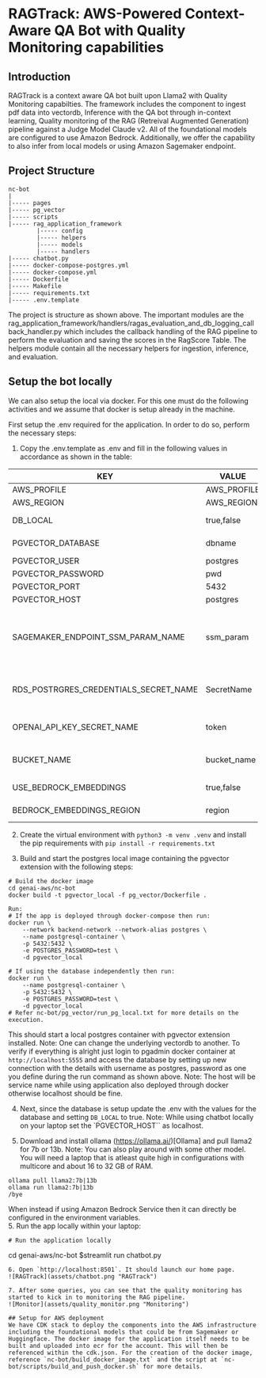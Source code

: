 # RAGTrack: AWS-Powered Context-Aware QA Bot with Quality Monitoring capabilities

## Introduction
RAGTrack is a context aware QA bot built upon Llama2 with Quality Monitoring capabilties. The framework includes the component to ingest pdf data into vectordb, Inference with the QA bot through in-context learning, Quality monitoring of the RAG (Retreival Augmented Generation) pipeline against a Judge Model Claude v2. All of the foundational models are configured to use Amazon Bedrock. Additionally, we offer the capability to also infer from local models or using Amazon Sagemaker endpoint.  

## Project Structure
```
nc-bot
|
|----- pages
|----- pg_vector
|----- scripts
|----- rag_application_framework
        |----- config
        |----- helpers
        |----- models
        |----- handlers
|----- chatbot.py
|----- docker-compose-postgres.yml
|----- docker-compose.yml
|----- Dockerfile
|----- Makefile
|----- requirements.txt
|----- .env.template
```

The project is structure as shown above. The important modules are the rag_application_framework/handlers/ragas_evaluation_and_db_logging_callback_handler.py which includes the callback handling of the RAG pipeline to perform the evaluation and saving the scores in the RagScore Table. The helpers module contain all the necessary helpers for ingestion, inference, and evaluation.  

## Setup the bot locally
We can also setup the local via docker. For this one must do the following activities and we assume that docker is setup already in the machine.  

First setup the .env required for the application. In order to do so, perform the necessary steps:  
1. Copy the .env.template as .env and fill in the following values in accordance as shown in the table:  

| KEY                 | VALUE       | Description                                                                                   |
|---------------------|-------------|-----------------------------------------------------------------------------------------------|
| AWS_PROFILE         | AWS_PROFILE | AWS profile                                                                                   |
| AWS_REGION          | AWS_REGION  | AWS region                                                                                    |
| DB_LOCAL         | true,false  | Use Local database or from AWS                                                                |
| PGVECTOR_DATABASE   | dbname      | db name to use vectordblab                                                                    |
| PGVECTOR_USER       | postgres    | postgres                                                                                      |
| PGVECTOR_PASSWORD   | pwd         | set a password                                                                                |
| PGVECTOR_PORT       | 5432        | 5432                                                                                          |
| PGVECTOR_HOST       | postgres    | localhost/service_name                                                                                    |
| SAGEMAKER_ENDPOINT_SSM_PARAM_NAME    | ssm_param   | Optional: SSM parameter store name for Sagemaker endpoint created from CDK if using Sagemaker |
| RDS_POSTRGRES_CREDENTIALS_SECRET_NAME     | SecretName  | Optional: RDS Secret name for created from CDK if using RDS and IS_LOCAL_DB is false          |
| OPENAI_API_KEY_SECRET_NAME | token       | Required to use evaluation of the RAG pipeline using ragas                                    |
| BUCKET_NAME         | bucket_name | S3 bucket name to be created to store the pdf data and reference                              |
| USE_BEDROCK_EMBEDDINGS         | true,false  | Either to use aws titan embeddings or not                                                     |
| BEDROCK_EMBEDDINGS_REGION      | region      | Region of the aws bedrock model                                                               |

2. Create the virtual environment with `python3 -m venv .venv` and install the pip requirements with `pip install -r requirements.txt`  

3. Build and start the postgres local image containing the pgvector extension with the following steps:  
```
# Build the docker image
cd genai-aws/nc-bot
docker build -t pgvector_local -f pg_vector/Dockerfile .

Run:
# If the app is deployed through docker-compose then run:
docker run \
    --network backend-network --network-alias postgres \
    --name postgresql-container \
    -p 5432:5432 \
    -e POSTGRES_PASSWORD=test \
    -d pgvector_local

# If using the database independently then run:
docker run \
    --name postgresql-container \
    -p 5432:5432 \
    -e POSTGRES_PASSWORD=test \
    -d pgvector_local
# Refer nc-bot/pg_vector/run_pg_local.txt for more details on the execution.  
```
This should start a local postgres container with pgvector extension installed. Note: One can change the underlying vectordb to another. To verify if everything is alright just login to pgadmin docker container at `http://localhost:5555` and access the database by setting up new connection with the details with username as postgres, password as one you define during the run command as shown above. Note: The host will be service name while using application also deployed through docker otherwise localhost should be fine.    

4. Next, since the database is setup update the .env with the values for the database and setting `DB_LOCAL` to true.  Note: While using chatbot locally on your laptop set the `PGVECTOR_HOST`` as localhost.  

5. Download and install ollama (https://ollama.ai/)[Ollama] and pull llama2 for 7b or 13b. Note: You can also play around with some other model. You will need a laptop that is atleast quite high in configurations with multicore and about 16 to 32 GB of RAM.  
```
ollama pull llama2:7b|13b
ollama run llama2:7b|13b
/bye
```
When instead if using Amazon Bedrock Service then it can directly be configured in the environment variables.  
5. Run the app locally within your laptop:  
```
# Run the application locally
```
cd genai-aws/nc-bot
$streamlit run chatbot.py
```
6. Open `http://localhost:8501`. It should launch our home page.  
![RAGTrack](assets/chatbot.png "RAGTrack")

7. After some queries, you can see that the quality monitoring has started to kick in to monitoring the RAG pipeline.  
![Monitor](assets/quality_monitor.png "Monitoring")

## Setup for AWS deployment  
We have CDK stack to deploy the components into the AWS infrastructure including the foundational models that could be from Sagemaker or Huggingface. The docker image for the application itself needs to be built and uploaded into ecr for the account. This will then be referenced within the cdk.json. For the creation of the docker image, reference `nc-bot/build_docker_image.txt` and the script at `nc-bot/scripts/build_and_push_docker.sh` for more details.  